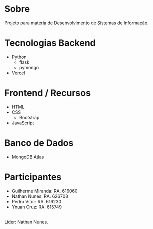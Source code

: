 # Sobre

Projeto para matéria de Desenvolvimento de Sistemas de Informação.

# Tecnologias Backend

- Python
    - flask
    - pymongo
- Vercel

# Frontend / Recursos

- HTML
- CSS
    - Bootstrap
- JavaScript

# Banco de Dados

- MongoDB Atlas

# Participantes

- Guilherme Miranda: RA. 616060
- Nathan Nunes: RA. 626708
- Pedro Vitor: RA. 616230
- Ynuan Cruz: RA. 615749
<br/>
Líder: Nathan Nunes.
